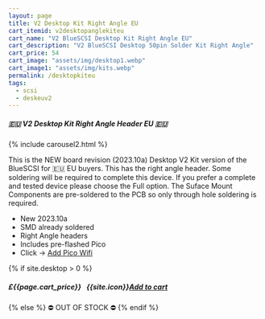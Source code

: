 ```yaml
---
layout: page
title: V2 Desktop Kit Right Angle EU
cart_itemid: v2desktopanglekiteu
cart_name: "V2 BlueSCSI Desktop Kit Right Angle EU"
cart_description: "V2 BlueSCSI Desktop 50pin Solder Kit Right Angle"
cart_price: 54
cart_image: "assets/img/desktop1.webp"
cart_image1: "assets/img/kits.webp"
permalink: /desktopkiteu
tags: 
  - scsi
  - deskeuv2
---
```


##### 🇪🇺 V2 Desktop Kit Right Angle Header EU 🇪🇺

{% include carousel2.html %}

This is the NEW board revision (2023.10a) Desktop V2 Kit version of the BlueSCSI for 🇪🇺 EU buyers. This has the right angle header. Some soldering will be required to complete this device. If you prefer a complete and tested device please choose the Full option. The Suface Mount Components are pre-soldered to the PCB so only through hole soldering is required.

* New 2023.10a
* SMD already soldered
* Right Angle headers
* Includes pre-flashed Pico
* Click &#8594; [Add Pico Wifi](/picowifi)

{% if site.desktop > 0 %}
##### £{{page.cart_price}} &nbsp; {{site.icon}}[Add to cart](/cart#{{page.cart_itemid}})
{% else %}
&#9940; OUT OF STOCK &#9940;
{% endif %}
